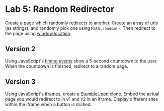 

# Lab 5: Random Redirector

Create a page which randomly redirects to another. Create an array of urls (as strings), and randomly pick one using `Math.random()`. Then redirect to the page using [window.location](https://developer.mozilla.org/en-US/docs/Web/API/Window/location).


## Version 2

Using JavaScript's [timing events](https://www.w3schools.com/js/js_timing.asp) show a 5-second countdown to the user. When the countdown is finished, redirect to a random page.

## Version 3

Using JavaScript's [iframes](https://developer.mozilla.org/en-US/docs/Web/HTML/Element/iframe), create a [StumbleUpon](https://en.wikipedia.org/wiki/StumbleUpon) clone. Embed the actual page you would redirect to in v1 and v2 in an iframe. Display different sites within the iframe when a button is clicked.

